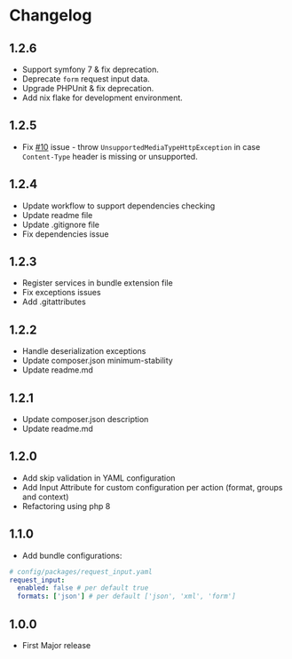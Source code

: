 # Changelog

## 1.2.6
- Support symfony 7 & fix deprecation.
- Deprecate `form` request input data.
- Upgrade PHPUnit & fix deprecation.
- Add nix flake for development environment.

## 1.2.5
- Fix [#10](https://github.com/sfmok/request-input-bundle/issues/10) issue - throw `UnsupportedMediaTypeHttpException` in case `Content-Type` header is missing or unsupported.

## 1.2.4
- Update workflow to support dependencies checking
- Update readme file
- Update .gitignore file
- Fix dependencies issue

## 1.2.3
- Register services in bundle extension file
- Fix exceptions issues
- Add .gitattributes

## 1.2.2
- Handle deserialization exceptions
- Update composer.json minimum-stability
- Update readme.md

## 1.2.1
- Update composer.json description
- Update readme.md

## 1.2.0
- Add skip validation in YAML configuration
- Add Input Attribute for custom configuration per action (format, groups and context)
- Refactoring using php 8

## 1.1.0

* Add bundle configurations:
```yaml
# config/packages/request_input.yaml
request_input:
  enabled: false # per default true
  formats: ['json'] # per default ['json', 'xml', 'form']
```

## 1.0.0

* First Major release
